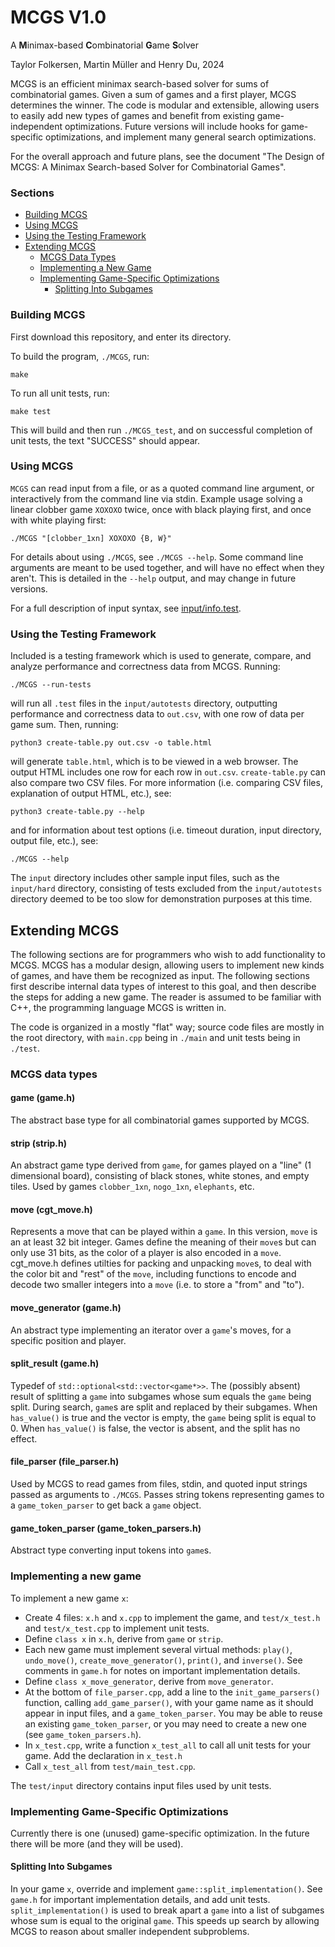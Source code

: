 # MCGS V1.0

A **M**inimax-based **C**ombinatorial **G**ame **S**olver

Taylor Folkersen, Martin Müller and Henry Du, 2024

MCGS is an efficient minimax search-based solver for sums of combinatorial games. Given a sum of games and a first player, MCGS determines the winner. The code is modular and extensible, allowing users to easily add new types of games and benefit from existing game-independent optimizations. Future versions will include hooks for game-specific optimizations, and implement many general search optimizations.

For the overall approach and future plans, see the document "The Design of MCGS: A Minimax Search-based Solver for Combinatorial Games".


### Sections
- [Building MCGS](#building-mcgs)
- [Using MCGS](#using-mcgs)
- [Using the Testing Framework](#using-the-testing-framework)
- [Extending MCGS](#extending-mcgs)
  - [MCGS Data Types](#mcgs-data-types)
  - [Implementing a New Game](#implementing-a-new-game)
  - [Implementing Game-Specific Optimizations](#implementing-game-specific-optimizations)
    - [Splitting Into Subgames](#splitting-into-subgames)

### Building MCGS
First download this repository, and enter its directory.

To build the program, `./MCGS`, run:
```
make
```

To run all unit tests, run:
```
make test
```
This will build and then run `./MCGS_test`, and on successful completion of unit tests, the text "SUCCESS" should appear.

### Using MCGS
`MCGS` can read input from a file, or as a quoted command line argument, or interactively from the command line via stdin. Example usage solving a linear clobber game `XOXOXO` twice, once with black playing first, and once with white playing first: 
```
./MCGS "[clobber_1xn] XOXOXO {B, W}"
```

For details about using `./MCGS`, see `./MCGS --help`. Some command line arguments are meant to be used together, and will have no effect when they aren't. This is detailed in the `--help` output, and may change in future versions. 

For a full description of input syntax, see [input/info.test](input/info.test).

### Using the Testing Framework
Included is a testing framework which is used to generate, compare, and analyze performance and correctness data from MCGS. Running:
```
./MCGS --run-tests
```
will run all `.test` files in the `input/autotests` directory, outputting performance and correctness data to `out.csv`, with one row of data per game sum. Then, running:
```
python3 create-table.py out.csv -o table.html
```
will generate `table.html`, which is to be viewed in a web browser. The output HTML includes one row for each row in `out.csv`. `create-table.py` can also compare two CSV files. For more information (i.e. comparing CSV files, explanation of output HTML, etc.), see:
```
python3 create-table.py --help
```
and for information about test options (i.e. timeout duration, input directory, output file, etc.), see:
```
./MCGS --help
```

The `input` directory includes other sample input files, such as the `input/hard` directory, consisting of tests excluded from the `input/autotests` directory deemed to be too slow for demonstration purposes at this time.

## Extending MCGS
The following sections are for programmers who wish to add functionality to MCGS. MCGS has a modular design, allowing users to implement new kinds of games, and have them be recognized as input. The following sections first describe internal data types of interest to this goal, and then describe the steps for adding a new game. The reader is assumed to be familiar with C++, the programming language MCGS is written in.

The code is organized in a mostly "flat" way; source code files are mostly in the root directory, with `main.cpp` being in `./main` and unit tests being in `./test`.

### MCGS data types
#### game (game.h)
The abstract base type for all combinatorial games supported by MCGS.

#### strip (strip.h)
An abstract game type derived from `game`, for games played on a "line" (1 dimensional board), consisting of black stones, white stones, and empty tiles. Used by games `clobber_1xn`, `nogo_1xn`, `elephants`, etc. 

#### move (cgt_move.h)
Represents a move that can be played within a `game`. In this version, `move` is an at least 32 bit integer. Games define the meaning of their `move`s but can only use 31 bits, as the color of a player is also encoded in a `move`. cgt_move.h defines utilties for packing and unpacking `move`s, to deal with the color bit and "rest" of the `move`, including functions to encode and decode two smaller integers into a `move` (i.e. to store a "from" and "to").

#### move_generator (game.h)
An abstract type implementing an iterator over a `game`'s moves, for a specific position and player.

#### split_result (game.h)
Typedef of `std::optional<std::vector<game*>>`. The (possibly absent) result of splitting a `game` into subgames whose sum equals the `game` being split. During search, `game`s are split and replaced by their subgames. When `has_value()` is true and the vector is empty, the `game` being split is equal to 0. When `has_value()` is false, the vector is absent, and the split has no effect.

#### file_parser (file_parser.h)
Used by MCGS to read games from files, stdin, and quoted input strings passed as arguments to `./MCGS`. Passes string tokens representing games to a ```game_token_parser``` to get back a ```game``` object.

#### game_token_parser (game_token_parsers.h)
Abstract type converting input tokens into `game`s.

### Implementing a new game
To implement a new game `x`:
- Create 4 files: `x.h` and `x.cpp` to implement the game, and `test/x_test.h` and `test/x_test.cpp` to implement unit tests.
- Define `class x` in `x.h`, derive from `game` or `strip`.
- Each new game must implement several virtual methods: `play()`, `undo_move()`, `create_move_generator()`, `print()`, and `inverse()`. See comments in `game.h` for notes on important implementation details.
- Define `class x_move_generator`, derive from `move_generator`.
- At the bottom of `file_parser.cpp`, add a line to the `init_game_parsers()` function, calling `add_game_parser()`, with your game name as it should appear in input files, and a `game_token_parser`. You may be able to reuse an existing `game_token_parser`, or you may need to create a new one (see `game_token_parsers.h`).
- In `x_test.cpp`, write a function `x_test_all` to call all unit tests for your game. Add the declaration in `x_test.h` 
- Call `x_test_all` from `test/main_test.cpp`.

The `test/input` directory contains input files used by unit tests.

### Implementing Game-Specific Optimizations
Currently there is one (unused) game-specific optimization. In the future there will be more (and they will be used).

#### Splitting Into Subgames
In your game `x`, override and implement `game::split_implementation()`. See `game.h` for important implementation details, and add unit tests.
`split_implementation()` is used to break apart a `game` into a list of subgames whose sum is equal to the original `game`. This speeds up search by allowing MCGS to reason about smaller independent subproblems.
